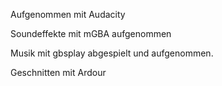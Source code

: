 Aufgenommen mit Audacity

Soundeffekte mit mGBA aufgenommen

Musik mit gbsplay abgespielt und aufgenommen.

Geschnitten mit Ardour
